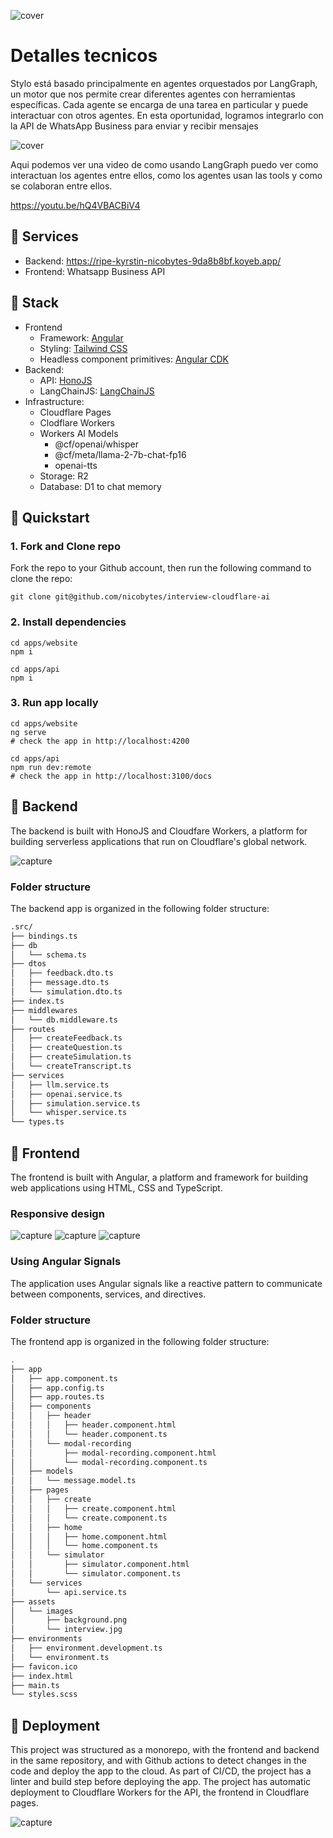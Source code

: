 ![cover](/public/images/presentation.png)

# Detalles tecnicos

Stylo está basado principalmente en agentes orquestados por LangGraph, un motor que nos permite crear diferentes agentes con herramientas específicas. Cada agente se encarga de una tarea en particular y puede interactuar con otros agentes. En esta oportunidad, logramos integrarlo con la API de WhatsApp Business para enviar y recibir mensajes

![cover](/public/images/image1.jpg)

Aqui podemos ver una video de como usando LangGraph puedo ver como interactuan los agentes entre ellos, como los agentes usan las tools y como se colaboran entre ellos.

https://youtu.be/hQ4VBACBiV4



## 🚀 Services

- Backend: https://ripe-kyrstin-nicobytes-9da8b8bf.koyeb.app/
- Frontend: Whatsapp Business API

## 🧱 Stack

- Frontend
  - Framework: [Angular](https://angular.dev/)
  - Styling: [Tailwind CSS](https://tailwindcss.com/)
  - Headless component primitives: [Angular CDK](https://material.angular.io)
- Backend: 
  - API: [HonoJS](https://honojs.com/)
  - LangChainJS: [LangChainJS](https://langchainjs.com/)
- Infrastructure:
  - Cloudflare Pages
  - Clodflare Workers
  - Workers AI Models
    - @cf/openai/whisper
    - @cf/meta/llama-2-7b-chat-fp16
    - openai-tts
  - Storage: R2
  - Database: D1 to chat memory

## 🚀 Quickstart

### 1. Fork and Clone repo

Fork the repo to your Github account, then run the following command to clone the repo:

```
git clone git@github.com/nicobytes/interview-cloudflare-ai
```

### 2. Install dependencies

```
cd apps/website
npm i

cd apps/api
npm i
```

### 3. Run app locally

```
cd apps/website
ng serve
# check the app in http://localhost:4200

cd apps/api
npm run dev:remote
# check the app in http://localhost:3100/docs
```

## 🚀 Backend

The backend is built with HonoJS and Cloudfare Workers, a platform for building serverless applications that run on Cloudflare's global network.

![capture](/images/interview_docs.jpg)

### Folder structure

The backend app is organized in the following folder structure:

```sh
.src/
├── bindings.ts
├── db
│   └── schema.ts
├── dtos
│   ├── feedback.dto.ts
│   ├── message.dto.ts
│   └── simulation.dto.ts
├── index.ts
├── middlewares
│   └── db.middleware.ts
├── routes
│   ├── createFeedback.ts
│   ├── createQuestion.ts
│   ├── createSimulation.ts
│   └── createTranscript.ts
├── services
│   ├── llm.service.ts
│   ├── openai.service.ts
│   ├── simulation.service.ts
│   └── whisper.service.ts
└── types.ts
```

## 🚀 Frontend

The frontend is built with Angular, a platform and framework for building web applications using HTML, CSS and TypeScript.


### Responsive design

![capture](/images/interview.jpg)
![capture](/images/interview_desk.jpg)
![capture](/images/interview_chat.jpg)

### Using Angular Signals

The application uses Angular signals like a reactive pattern to communicate between components, services, and directives.

### Folder structure

The frontend app is organized in the following folder structure:

```sh
.
├── app
│   ├── app.component.ts
│   ├── app.config.ts
│   ├── app.routes.ts
│   ├── components
│   │   ├── header
│   │   │   ├── header.component.html
│   │   │   └── header.component.ts
│   │   └── modal-recording
│   │       ├── modal-recording.component.html
│   │       └── modal-recording.component.ts
│   ├── models
│   │   └── message.model.ts
│   ├── pages
│   │   ├── create
│   │   │   ├── create.component.html
│   │   │   └── create.component.ts
│   │   ├── home
│   │   │   ├── home.component.html
│   │   │   └── home.component.ts
│   │   └── simulator
│   │       ├── simulator.component.html
│   │       └── simulator.component.ts
│   └── services
│       └── api.service.ts
├── assets
│   └── images
│       ├── background.png
│       └── interview.jpg
├── environments
│   ├── environment.development.ts
│   └── environment.ts
├── favicon.ico
├── index.html
├── main.ts
└── styles.scss
```

## 🚀 Deployment

This project was structured as a monorepo, with the frontend and backend in the same repository, and with Github actions to detect changes in the code and deploy the app to the cloud. As part of CI/CD, the project has a linter and build step before deploying the app. The project has automatic deployment to Cloudflare Workers for the API, the frontend in Cloudflare pages.

![capture](/images/interview_ci.jpg)





